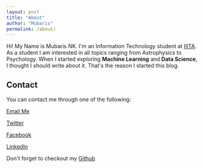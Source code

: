 ```yaml
---
layout: post
title: "About"
author: "Mubaris"
permalink: /about/
---
```


Hi! My Name is Mubaris NK. I'm an Information Technology student at [IIITA](https://iiita.ac.in). As a student I am interested in all topics ranging from Astrophysics to Psychology. When I started exploring **Machine Learning** and **Data Science**, I thought I should write about it. That's the reason I started this blog.


## Contact


You can contact me through one of the following:

<a href="mailto:mubarishassannk@gmail.com" onClick="ga('send', 'event', { eventCategory: 'Mail', eventAction: 'click', eventLabel: 'Mail', eventValue: 1});">Email Me</a>

<a href="https://twitter.com/Mubaris_NK" onClick="ga('send', 'event', { eventCategory: 'Twitter', eventAction: 'click', eventLabel: 'Twitter', eventValue: 1});">Twitter</a>

<a href="https://www.facebook.com/nk.mubaris" onClick="ga('send', 'event', { eventCategory: 'FB', eventAction: 'click', eventLabel: 'FB', eventValue: 1});">Facebook</a>

<a href="https://www.linkedin.com/in/mubaris-nk/" onClick="ga('send', 'event', { eventCategory: 'LinkedIn', eventAction: 'click', eventLabel: 'LinkedIn', eventValue: 1});">LinkedIn</a>

Don't forget to checkout my <a href="https://github.com/mubaris" onClick="ga('send', 'event', { eventCategory: 'Github', eventAction: 'click', eventLabel: 'Github', eventValue: 1});">Github</a>
